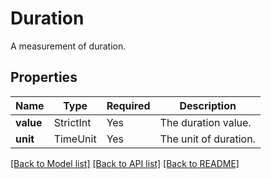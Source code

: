# Duration

A measurement of duration.

## Properties
| Name | Type | Required | Description |
| ------------ | ------------- | ------------- | ------------- |
**value** | StrictInt | Yes | The duration value. |
**unit** | TimeUnit | Yes | The unit of duration. |


[[Back to Model list]](../../../README.md#models-v2-link) [[Back to API list]](../../../README.md#apis-v2-link) [[Back to README]](../../../README.md)
